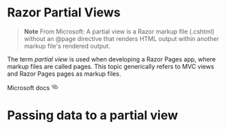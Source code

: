 ﻿# Razor Partial Views

> **Note**
> From Microsoft: A partial view is a Razor markup file (.cshtml) without an @page directive that renders HTML output within another markup file's rendered output.

The term *partial view* is used when developing a Razor Pages app, where markup files are called pages. This topic generically refers to MVC views and Razor Pages pages as markup files.

Microsoft docs [![](assets/Link_16x.png)](https://learn.microsoft.com/en-us/aspnet/core/mvc/views/partial?view=aspnetcore-6.0)

# Passing data to a partial view

